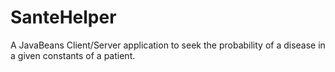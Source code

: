 # SanteHelper

A JavaBeans Client/Server application to seek the probability of a disease in a given constants of a patient.
